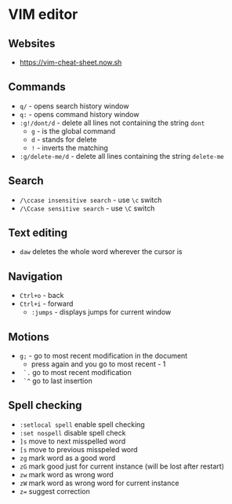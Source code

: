 # VIM editor

## Websites

- https://vim-cheat-sheet.now.sh

## Commands
- `q/` - opens search history window
- `q:` - opens command history window
- `:g!/dont/d` - delete all lines not containing the string `dont`
  - `g` - is the global command
  - `d` - stands for delete
  - `!` - inverts the matching
- `:g/delete-me/d` - delete all lines containing the string `delete-me`

## Search

- `/\ccase insensitive search` - use `\c` switch
- `/\Ccase sensitive search` - use `\C` switch

## Text editing

- `daw` deletes the whole word wherever the cursor is

## Navigation

- `Ctrl+o` - back
- `Ctrl+i` - forward
  - `:jumps` - displays jumps for current window

## Motions

- `g;` - go to most recent modification in the document
  - press again and you go to most recent - 1
- `` `.`` go to most recent modification
- `` `^`` go to last insertion

## Spell checking

- `:setlocal spell` enable spell checking
- `:set nospell` disable spell check
- `]s` move to next misspelled word
- `[s` move to previous misspeled word
- `zg` mark word as a good word
- `zG` mark good just for current instance (will be lost after restart)
- `zw` mark word as wrong word
- `zW` mark word as wrong word for current instance
- `z=` suggest correction
